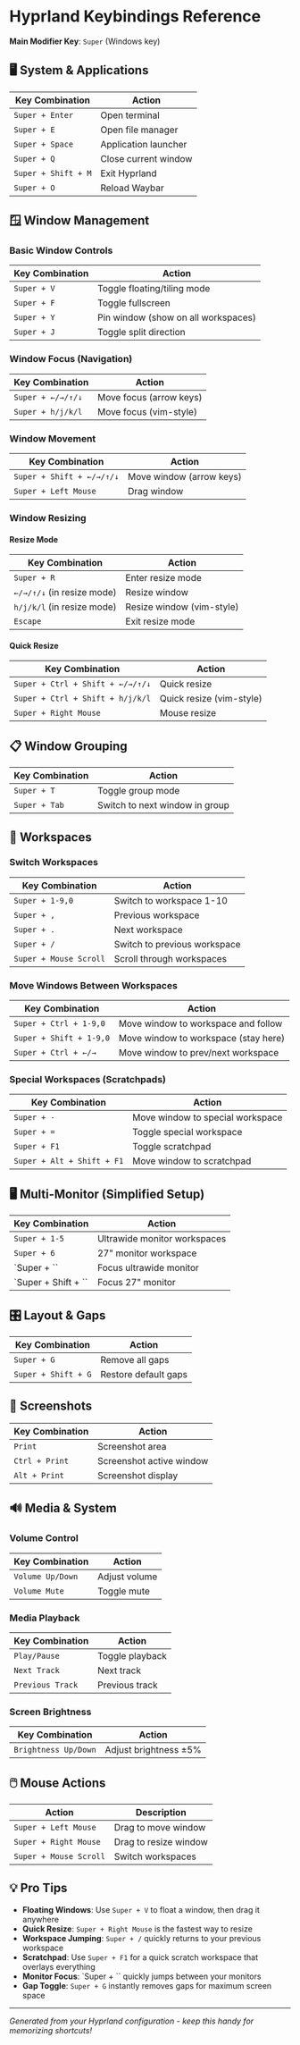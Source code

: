 # Hyprland Keybindings Reference

**Main Modifier Key**: `Super` (Windows key)

## 🖥️ System & Applications

| Key Combination | Action |
|-----------------|--------|
| `Super + Enter` | Open terminal |
| `Super + E` | Open file manager |
| `Super + Space` | Application launcher |
| `Super + Q` | Close current window |
| `Super + Shift + M` | Exit Hyprland |
| `Super + O` | Reload Waybar |

## 🪟 Window Management

### Basic Window Controls
| Key Combination | Action |
|-----------------|--------|
| `Super + V` | Toggle floating/tiling mode |
| `Super + F` | Toggle fullscreen |
| `Super + Y` | Pin window (show on all workspaces) |
| `Super + J` | Toggle split direction |

### Window Focus (Navigation)
| Key Combination | Action |
|-----------------|--------|
| `Super + ←/→/↑/↓` | Move focus (arrow keys) |
| `Super + h/j/k/l` | Move focus (vim-style) |

### Window Movement
| Key Combination | Action |
|-----------------|--------|
| `Super + Shift + ←/→/↑/↓` | Move window (arrow keys) |
| `Super + Left Mouse` | Drag window |

### Window Resizing

#### Resize Mode
| Key Combination | Action |
|-----------------|--------|
| `Super + R` | Enter resize mode |
| `←/→/↑/↓` (in resize mode) | Resize window |
| `h/j/k/l` (in resize mode) | Resize window (vim-style) |
| `Escape` | Exit resize mode |

#### Quick Resize
| Key Combination | Action |
|-----------------|--------|
| `Super + Ctrl + Shift + ←/→/↑/↓` | Quick resize |
| `Super + Ctrl + Shift + h/j/k/l` | Quick resize (vim-style) |
| `Super + Right Mouse` | Mouse resize |

## 📋 Window Grouping
| Key Combination | Action |
|-----------------|--------|
| `Super + T` | Toggle group mode |
| `Super + Tab` | Switch to next window in group |

## 🌌 Workspaces

### Switch Workspaces
| Key Combination | Action |
|-----------------|--------|
| `Super + 1-9,0` | Switch to workspace 1-10 |
| `Super + ,` | Previous workspace |
| `Super + .` | Next workspace |
| `Super + /` | Switch to previous workspace |
| `Super + Mouse Scroll` | Scroll through workspaces |

### Move Windows Between Workspaces
| Key Combination | Action |
|-----------------|--------|
| `Super + Ctrl + 1-9,0` | Move window to workspace and follow |
| `Super + Shift + 1-9,0` | Move window to workspace (stay here) |
| `Super + Ctrl + ←/→` | Move window to prev/next workspace |

### Special Workspaces (Scratchpads)
| Key Combination | Action |
|-----------------|--------|
| `Super + -` | Move window to special workspace |
| `Super + =` | Toggle special workspace |
| `Super + F1` | Toggle scratchpad |
| `Super + Alt + Shift + F1` | Move window to scratchpad |

## 🖥️ Multi-Monitor (Simplified Setup)

| Key Combination | Action |
|-----------------|--------|
| `Super + 1-5` | Ultrawide monitor workspaces |
| `Super + 6` | 27" monitor workspace |
| `Super + \`` | Focus ultrawide monitor |
| `Super + Shift + \`` | Focus 27" monitor |

## 🎛️ Layout & Gaps

| Key Combination | Action |
|-----------------|--------|
| `Super + G` | Remove all gaps |
| `Super + Shift + G` | Restore default gaps |

## 📸 Screenshots

| Key Combination | Action |
|-----------------|--------|
| `Print` | Screenshot area |
| `Ctrl + Print` | Screenshot active window |
| `Alt + Print` | Screenshot display |

## 🔊 Media & System

### Volume Control
| Key Combination | Action |
|-----------------|--------|
| `Volume Up/Down` | Adjust volume |
| `Volume Mute` | Toggle mute |

### Media Playback
| Key Combination | Action |
|-----------------|--------|
| `Play/Pause` | Toggle playback |
| `Next Track` | Next track |
| `Previous Track` | Previous track |

### Screen Brightness
| Key Combination | Action |
|-----------------|--------|
| `Brightness Up/Down` | Adjust brightness ±5% |

## 🖱️ Mouse Actions

| Action | Description |
|--------|-------------|
| `Super + Left Mouse` | Drag to move window |
| `Super + Right Mouse` | Drag to resize window |
| `Super + Mouse Scroll` | Switch workspaces |

## 💡 Pro Tips

- **Floating Windows**: Use `Super + V` to float a window, then drag it anywhere
- **Quick Resize**: `Super + Right Mouse` is the fastest way to resize
- **Workspace Jumping**: `Super + /` quickly returns to your previous workspace  
- **Scratchpad**: Use `Super + F1` for a quick scratch workspace that overlays everything
- **Monitor Focus**: `Super + \`` quickly jumps between your monitors
- **Gap Toggle**: `Super + G` instantly removes gaps for maximum screen space

---
*Generated from your Hyprland configuration - keep this handy for memorizing shortcuts!*